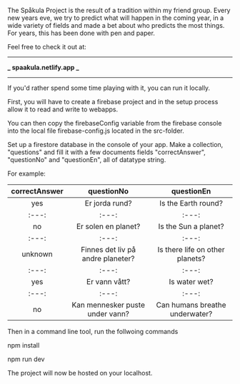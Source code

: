 The Spåkula Project is the result of a tradition within my friend group. Every new years eve, we try to predict what will happen in the coming year, in a wide variety of fields and made a bet about who predicts the most things. For years, this has been done with pen and paper.

Feel free to check it out at:

---

**_ spaakula.netlify.app _**

---

If you'd rather spend some time playing with it, you can run it locally.

First, you will have to create a firebase project and in the setup process allow it to read and write to webapps.

You can then copy the firebaseConfig variable from the firebase console into the local file firebase-config.js located in the src-folder.

Set up a firestore database in the console of your app. Make a collection, "questions" and fill it with a few documents fields "correctAnswer", "questionNo" and "questionEn", all of datatype string.

For example:

| correctAnswer |            questionNo             |           questionEn            |
| :-----------: | :-------------------------------: | :-----------------------------: |
|      yes      |          Er jorda rund?           |       Is the Earth round?       |
|     :---:     |               :---:               |              :---:              |
|      no       |        Er solen en planet?        |      Is the Sun a planet?       |
|     :---:     |               :---:               |              :---:              |
|    unknown    | Finnes det liv på andre planeter? | Is there life on other planets? |
|     :---:     |               :---:               |              :---:              |
|      yes      |           Er vann vått?           |          Is water wet?          |
|     :---:     |               :---:               |              :---:              |
|      no       |  Kan mennesker puste under vann?  | Can humans breathe underwater?  |

Then in a command line tool, run the follwoing commands

npm install

npm run dev

The project will now be hosted on your localhost.
